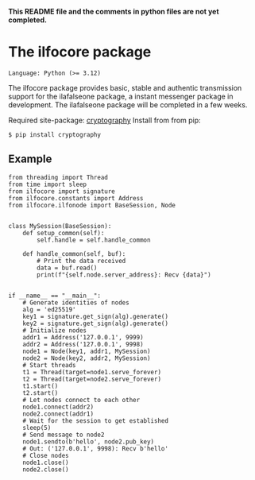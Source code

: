 **This README file and the comments in python files are not yet completed.**

The ilfocore package
===================

```
Language: Python (>= 3.12)
```

The ilfocore package provides basic, stable and authentic transmission support
for the ilafalseone package, a instant messenger package in development. The
ilafalseone package will be completed in a few weeks.

Required site-package:
[cryptography](https://github.com/pyca/cryptography)
Install from from pip:
```
$ pip install cryptography
```

Example
-------

```
from threading import Thread
from time import sleep
from ilfocore import signature
from ilfocore.constants import Address
from ilfocore.ilfonode import BaseSession, Node


class MySession(BaseSession):
    def setup_common(self):
        self.handle = self.handle_common

    def handle_common(self, buf):
        # Print the data received
        data = buf.read()
        print(f"{self.node.server_address}: Recv {data}")


if __name__ == "__main__":
    # Generate identities of nodes
    alg = 'ed25519'
    key1 = signature.get_sign(alg).generate()
    key2 = signature.get_sign(alg).generate()
    # Initialize nodes
    addr1 = Address('127.0.0.1', 9999)
    addr2 = Address('127.0.0.1', 9998)
    node1 = Node(key1, addr1, MySession)
    node2 = Node(key2, addr2, MySession)
    # Start threads
    t1 = Thread(target=node1.serve_forever)
    t2 = Thread(target=node2.serve_forever)
    t1.start()
    t2.start()
    # Let nodes connect to each other
    node1.connect(addr2)
    node2.connect(addr1)
    # Wait for the session to get established
    sleep(5)
    # Send message to node2
    node1.sendto(b'hello', node2.pub_key)
    # Out: ('127.0.0.1', 9998): Recv b'hello'
    # Close nodes
    node1.close()
    node2.close()
```
